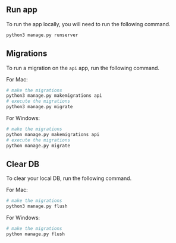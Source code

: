 ## Run app

To run the app locally, you will need to run the following command.

```bash
python3 manage.py runserver
```

## Migrations

To run a migration on the `api` app, run the following command.

For Mac:

```bash
# make the migrations
python3 manage.py makemigrations api
# execute the migrations
python3 manage.py migrate
```

For Windows:

```bash
# make the migrations
python manage.py makemigrations api
# execute the migrations
python manage.py migrate
```

## Clear DB

To clear your local DB, run the following command.

For Mac:

```bash
# make the migrations
python3 manage.py flush
```

For Windows:

```bash
# make the migrations
python manage.py flush
```
